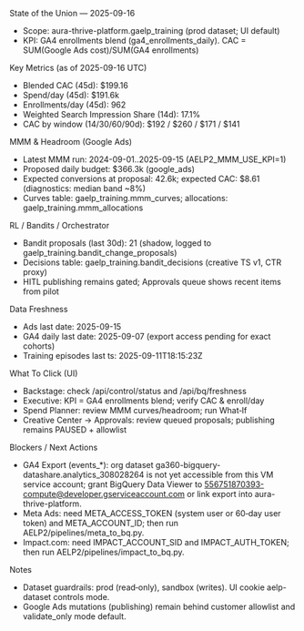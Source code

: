 State of the Union — 2025-09-16

- Scope: aura-thrive-platform.gaelp_training (prod dataset; UI default)
- KPI: GA4 enrollments blend (ga4_enrollments_daily). CAC = SUM(Google Ads cost)/SUM(GA4 enrollments)

Key Metrics (as of 2025-09-16 UTC)

- Blended CAC (45d): $199.16
- Spend/day (45d): $191.6k
- Enrollments/day (45d): 962
- Weighted Search Impression Share (14d): 17.1%
- CAC by window (14/30/60/90d): $192 / $260 / $171 / $141

MMM & Headroom (Google Ads)

- Latest MMM run: 2024-09-01..2025-09-15 (AELP2_MMM_USE_KPI=1)
- Proposed daily budget: $366.3k (google_ads)
- Expected conversions at proposal: 42.6k; expected CAC: $8.61 (diagnostics: median band ~8%)
- Curves table: gaelp_training.mmm_curves; allocations: gaelp_training.mmm_allocations

RL / Bandits / Orchestrator

- Bandit proposals (last 30d): 21 (shadow, logged to gaelp_training.bandit_change_proposals)
- Decisions table: gaelp_training.bandit_decisions (creative TS v1, CTR proxy)
- HITL publishing remains gated; Approvals queue shows recent items from pilot

Data Freshness

- Ads last date: 2025-09-15
- GA4 daily last date: 2025-09-07 (export access pending for exact cohorts)
- Training episodes last ts: 2025-09-11T18:15:23Z

What To Click (UI)

- Backstage: check /api/control/status and /api/bq/freshness
- Executive: KPI = GA4 enrollments blend; verify CAC & enroll/day
- Spend Planner: review MMM curves/headroom; run What‑If
- Creative Center → Approvals: review queued proposals; publishing remains PAUSED + allowlist

Blockers / Next Actions

- GA4 Export (events_*): org dataset ga360-bigquery-datashare.analytics_308028264 is not yet accessible from this VM service account; grant BigQuery Data Viewer to 556751870393-compute@developer.gserviceaccount.com or link export into aura-thrive-platform.
- Meta Ads: need META_ACCESS_TOKEN (system user or 60‑day user token) and META_ACCOUNT_ID; then run AELP2/pipelines/meta_to_bq.py.
- Impact.com: need IMPACT_ACCOUNT_SID and IMPACT_AUTH_TOKEN; then run AELP2/pipelines/impact_to_bq.py.

Notes

- Dataset guardrails: prod (read‑only), sandbox (writes). UI cookie aelp-dataset controls mode.
- Google Ads mutations (publishing) remain behind customer allowlist and validate_only mode default.


